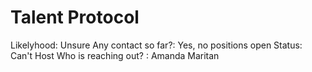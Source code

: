 # Talent Protocol

Likelyhood: Unsure
Any contact so far?: Yes, no positions open
Status: Can't Host
Who is reaching out? : Amanda Maritan
